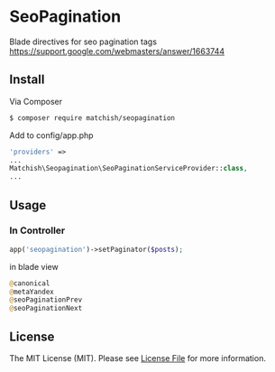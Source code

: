 # SeoPagination

Blade directives for seo pagination tags
https://support.google.com/webmasters/answer/1663744

## Install

Via Composer

``` bash
$ composer require matchish/seopagination
```
Add to config/app.php

``` php
'providers' => 
...
Matchish\Seopagination\SeoPaginationServiceProvider::class,
...
```

## Usage

### In Controller

``` php
app('seopagination')->setPaginator($posts);
```

in blade view

``` php
@canonical
@metaYandex
@seoPaginationPrev
@seoPaginationNext
```


## License

The MIT License (MIT). Please see [License File](LICENSE.md) for more information.

